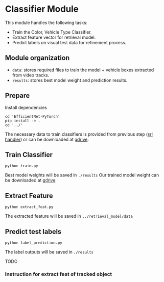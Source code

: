 # Classifier Module

This module handles the following tasks:
- Train the Color, Vehicle Type Classifier.
- Extract feature vector for retrieval model.
- Predict labels on visual test data for refinement process.

## Module organization 
- `data`: stores required files to train the model + vehicle boxes extracted from video tracks.
- `results`: stores best model weight and prediction results.

## Prepare
Install dependencies
```
cd 'EfficientNet-PyTorch'
pip install -e . 
cd '../'
```
The necessary data to train classifiers is provided from previous step ([srl handler](../srl_handler)) or can be downloaded at [gdrive](https://drive.google.com/drive/folders/11BwLV-UigyJOrKm3604syyTkcgjIemSW?usp=sharing).

## Train Classifier
```
python train.py
```
Best model weights will be saved in `./results`
Our trained model weight can be downloaded at [gdrive](https://drive.google.com/drive/folders/11DA5Zuc8kH537fqpbjlhHYQpBq4aXnHo?usp=sharing)

## Extract Feature
```
python extract_feat.py
```
The extracted feature will be saved in `../retrieval_model/data`

## Predict test labels
```
python label_prediction.py
```
The label outputs will be saved in `./results`


TODO
### Instruction for extract feat of tracked object